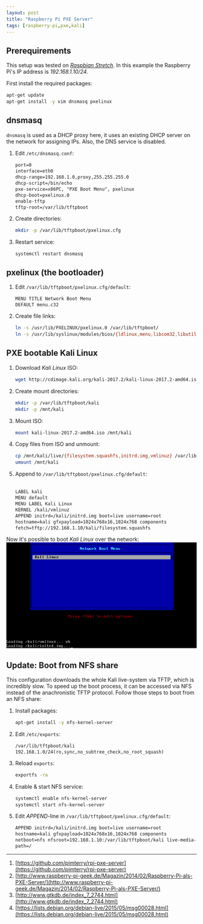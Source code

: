 ```yaml
---
layout: post
title: "Raspberry Pi PXE Server"
tags: [raspberry-pi,pxe,kali]
---
```


## Prerequirements
This setup was tested on *[Raspbian Stretch](https://www.raspberrypi.org/downloads/raspbian/)*.
In this example the Raspberry Pi's IP address is *192.168.1.10/24*.

First install the required packages:
```bash
apt-get update
apt-get install -y vim dnsmasq pxelinux
```

## dnsmasq
`dnsmasq` is used as a DHCP proxy here, it uses an existing DHCP server on the network for assigning IPs. Also, the DNS service is disabled.

1. Edit `/etc/dnsmasq.conf`:
   ```
   port=0
   interface=eth0
   dhcp-range=192.168.1.0,proxy,255.255.255.0
   dhcp-script=/bin/echo
   pxe-service=x86PC, "PXE Boot Menu", pxelinux
   dhcp-boot=pxelinux.0
   enable-tftp
   tftp-root=/var/lib/tftpboot
   ```
2. Create directories:
   ```bash
   mkdir -p /var/lib/tftpboot/pxelinux.cfg
   ```
3. Restart service:
   ```bash
   systemctl restart dnsmasq
   ```

## pxelinux (the bootloader)
1. Edit `/var/lib/tftpboot/pxelinux.cfg/default`:
   ```
   MENU TITLE Network Boot Menu
   DEFAULT menu.c32
   ```
2. Create file links:
   ```bash
   ln -s /usr/lib/PXELINUX/pxelinux.0 /var/lib/tftpboot/
   ln -s /usr/lib/syslinux/modules/bios/{ldlinux,menu,libcom32,libutil}.c32 /var/lib/tftpboot/
   ```

## PXE bootable Kali Linux 
1. Download *Kali Linux* ISO:
   ```bash
   wget http://cdimage.kali.org/kali-2017.2/kali-linux-2017.2-amd64.iso
   ```
2. Create mount directories:
   ```bash
   mkdir -p /var/lib/tftpboot/kali
   mkdir -p /mnt/kali
   ```
3. Mount ISO:
   ```bash
   mount kali-linux-2017.2-amd64.iso /mnt/kali
   ```
4. Copy files from ISO and unmount:
   ```bash
   cp /mnt/kali/live/{filesystem.squashfs,initrd.img,vmlinuz} /var/lib/tftpboot/kali/
   umount /mnt/kali
   ```
5. Append to `/var/lib/tftpboot/pxelinux.cfg/default`:
   ```

   LABEL kali
   MENU default
   MENU LABEL Kali Linux
   KERNEL /kali/vmlinuz
   APPEND initrd=/kali/initrd.img boot=live username=root hostname=kali gfxpayload=1024x768x16,1024x768 components fetch=tftp://192.168.1.10/kali/filesystem.squashfs
   ```

Now it's possible to boot *Kali Linux* over the network:
![raspberry-pi-pxe-server](/files/raspberry-pi-pxe-server.png)

## Update: Boot from NFS share
This configuration downloads the whole Kali live-system via TFTP, which is incredibly slow. To speed up the boot process, it can be accessed via NFS instead of the anachronistic TFTP protocol.
Follow those steps to boot from an NFS share:

1. Install packages:
   ```bash
   apt-get install -y nfs-kernel-server
   ```
2. Edit `/etc/exports`:
   ```
   /var/lib/tftpboot/kali 192.168.1.0/24(ro,sync,no_subtree_check,no_root_squash)
   ```
3. Reload `exports`:
   ```bash
   exportfs -ra
   ```
4. Enable & start NFS service:
   ```bash
   systemctl enable nfs-kernel-server
   systemctl start nfs-kernel-server
   ```
5. Edit *APPEND*-line in `/var/lib/tftpboot/pxelinux.cfg/default`:
   ```
   APPEND initrd=/kali/initrd.img boot=live username=root hostname=kali gfxpayload=1024x768x16,1024x768 components netboot=nfs nfsroot=192.168.1.10:/var/lib/tftpboot/kali live-media-path=/
   ```

---
1. [https://github.com/pimterry/rpi-pxe-server](https://github.com/pimterry/rpi-pxe-server)
2. [http://www.raspberry-pi-geek.de/Magazin/2014/02/Raspberry-Pi-als-PXE-Server/](http://www.raspberry-pi-geek.de/Magazin/2014/02/Raspberry-Pi-als-PXE-Server/)
3. [http://www.gtkdb.de/index_7_2744.html](http://www.gtkdb.de/index_7_2744.html)
4. [https://lists.debian.org/debian-live/2015/05/msg00028.html](https://lists.debian.org/debian-live/2015/05/msg00028.html)

